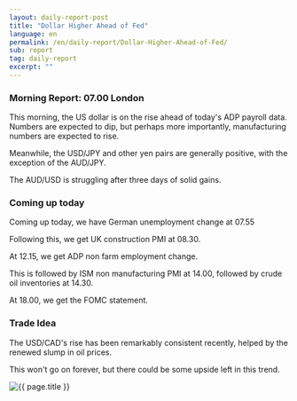 ```yaml
---
layout: daily-report-post
title: "Dollar Higher Ahead of Fed"
language: en
permalink: /en/daily-report/Dollar-Higher-Ahead-of-Fed/
sub: report
tag: daily-report
excerpt: ""
---
```

### Morning Report: 07.00 London

This morning, the US dollar is on the rise ahead of today's ADP payroll data. Numbers are expected to dip, but perhaps more importantly, manufacturing numbers are expected to rise. 

Meanwhile, the USD/JPY and other yen pairs are generally positive, with the exception of the AUD/JPY. 

The AUD/USD is struggling after three days of solid gains.


### Coming up today

Coming up today, we have German unemployment change at 07.55

Following this, we get UK construction PMI at 08.30. 

At 12.15, we get ADP non farm employment change.

This is followed by ISM non manufacturing PMI at 14.00, followed by crude oil inventories at 14.30. 

At 18.00, we get the FOMC statement. 


### Trade Idea

The USD/CAD's rise has been remarkably consistent recently, helped by the renewed slump in oil prices. 

This won't go on forever, but there could be some upside left in this trend. 

<p><img src="{{ "/assets/images/daily-report/2017-05-03_07-02-06.jpg" | relative_url }}" alt="{{ page.title }}" title="{{ page.title }}"></p>